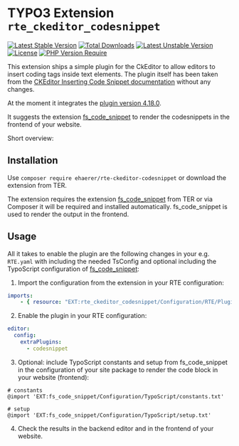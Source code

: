 # TYPO3 Extension `rte_ckeditor_codesnippet`

[![Latest Stable Version](http://poser.pugx.org/ehaerer/rte-ckeditor-codesnippet/v)](https://packagist.org/packages/ehaerer/rte-ckeditor-codesnippet)
[![Total Downloads](http://poser.pugx.org/ehaerer/rte-ckeditor-codesnippet/downloads)](https://packagist.org/packages/ehaerer/rte-ckeditor-codesnippet)
[![Latest Unstable Version](http://poser.pugx.org/ehaerer/rte-ckeditor-codesnippet/v/unstable)](https://packagist.org/packages/ehaerer/rte-ckeditor-codesnippet)
[![License](http://poser.pugx.org/ehaerer/rte-ckeditor-codesnippet/license)](https://packagist.org/packages/ehaerer/rte-ckeditor-codesnippet)
[![PHP Version Require](http://poser.pugx.org/ehaerer/rte-ckeditor-codesnippet/require/php)](https://packagist.org/packages/ehaerer/rte-ckeditor-codesnippet)


This extension ships a simple plugin for the CkEditor to allow editors to insert coding tags inside text elements.
The plugin itself has been taken from the [CKEditor Inserting Code Snippet documentation](https://ckeditor.com/docs/ckeditor4/latest/features/codesnippet.html) without any changes.

At the moment it integrates the [plugin version 4.18.0](https://ckeditor.com/cke4/addon/codesnippet).

It suggests the extension [fs_code_snippet](https://extensions.typo3.org/extension/fs_code_snippet) to render the codesnippets in the frontend of your website.

Short overview:


## Installation

Use `composer require ehaerer/rte-ckeditor-codesnippet` or download the extension from TER.

The extension requires the extension [fs_code_snippet](https://extensions.typo3.org/extension/fs_code_snippet) from TER or via Composer it will be required and installed automatically. fs_code_snippet is used to render the output in the frontend.

## Usage

All it takes to enable the plugin are the following changes in your e.g. `RTE.yaml` with including the needed TsConfig and optional including the TypoScript configuration of [fs_code_snippet](https://extensions.typo3.org/extension/fs_code_snippet):

1. Import the configuration from the extension in your RTE configuration:

```yaml
imports:
    - { resource: "EXT:rte_ckeditor_codesnippet/Configuration/RTE/Plugin.yaml" }
```

2. Enable the plugin in your RTE configuration:

```yaml
editor:
  config:
    extraPlugins:
      - codesnippet
```

3. Optional: include TypoScript constants and setup from fs_code_snippet in the configuration of your site package to render the code block in your website (frontend):

```typoscript
# constants
@import 'EXT:fs_code_snippet/Configuration/TypoScript/constants.txt'

# setup
@import 'EXT:fs_code_snippet/Configuration/TypoScript/setup.txt'
```

4. Check the results in the backend editor and in the frontend of your website.
